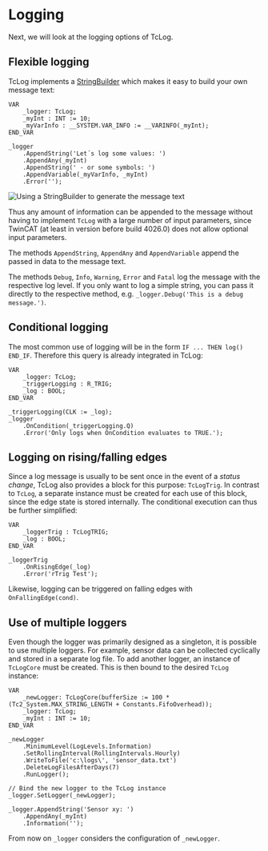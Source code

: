 # Logging
Next, we will look at the logging options of TcLog.

## Flexible logging
TcLog implements a [StringBuilder](https://www.plccoder.com/fluent-code/) which makes it easy to build your own message text: 

```st
VAR
    _logger: TcLog;
	_myInt : INT := 10;
	_myVarInfo : __SYSTEM.VAR_INFO := __VARINFO(_myInt);
END_VAR

_logger
	.AppendString('Let´s log some values: ')
	.AppendAny(_myInt)
	.AppendString(' - or some symbols: ')
	.AppendVariable(_myVarInfo, _myInt)
	.Error('');	
```
![Using a StringBuilder to generate the message text](https://www.benediktgeisler.de/StringBuilder_in_message_text.png "Using a StringBuilder to generate the message text")

Thus any amount of information can be appended to the message without having to implement `TcLog` with a large number of input parameters, since TwinCAT (at least in version before build 4026.0) does not allow optional input parameters. 

The methods `AppendString`, `AppendAny` and `AppendVariable` append the passed in data to the message text. 

The methods `Debug`, `Info`, `Warning`, `Error` and `Fatal` log the message with the respective log level. If you only want to log a simple string, you can pass it directly to the respective method, e.g. `_logger.Debug('This is a debug message.')`.

## Conditional logging
The most common use of logging will be in the form `IF ... THEN log() END_IF`. Therefore this query is already integrated in TcLog:

```st
VAR
    _logger: TcLog;
	_triggerLogging : R_TRIG;
	_log : BOOL;
END_VAR

_triggerLogging(CLK := _log);
_logger
	.OnCondition(_triggerLogging.Q)
	.Error('Only logs when OnCondition evaluates to TRUE.');	
```

## Logging on rising/falling edges
Since a log message is usually to be sent once in the event of a *status change*, TcLog also provides a block for this purpose: `TcLogTrig`. In contrast to `TcLog`, a separate instance must be created for each use of this block, since the edge state is stored internally. The conditional execution can thus be further simplified:

```st
VAR
	_loggerTrig : TcLogTRIG;
    _log : BOOL;
END_VAR

_loggerTrig
	.OnRisingEdge(_log)
	.Error('rTrig Test');
```

Likewise, logging can be triggered on falling edges with `OnFallingEdge(cond)`. 

## Use of multiple loggers
Even though the logger was primarily designed as a singleton, it is possible to use multiple loggers. For example, sensor data can be collected cyclically and stored in a separate log file. To add another logger, an instance of `TcLogCore` must be created. This is then bound to the desired `TcLog` instance:

```st
VAR
	_newLogger: TcLogCore(bufferSize := 100 * (Tc2_System.MAX_STRING_LENGTH + Constants.FifoOverhead));
	_logger: TcLog;
	_myInt : INT := 10;
END_VAR

_newLogger
	.MinimumLevel(LogLevels.Information)
	.SetRollingInterval(RollingIntervals.Hourly)
	.WriteToFile('c:\logs\', 'sensor_data.txt')
	.DeleteLogFilesAfterDays(7)
	.RunLogger();
	
// Bind the new logger to the TcLog instance
_logger.SetLogger(_newLogger);

_logger.AppendString('Sensor xy: ')
	.AppendAny(_myInt)
	.Information('');	
```

From now on `_logger` considers the configuration of `_newLogger`.